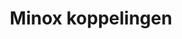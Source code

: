 ---
image: images/@stock/minox-koppelingen.png
title: Minox koppelingen
link_to: /applications/minox
klass: boekhoud
---